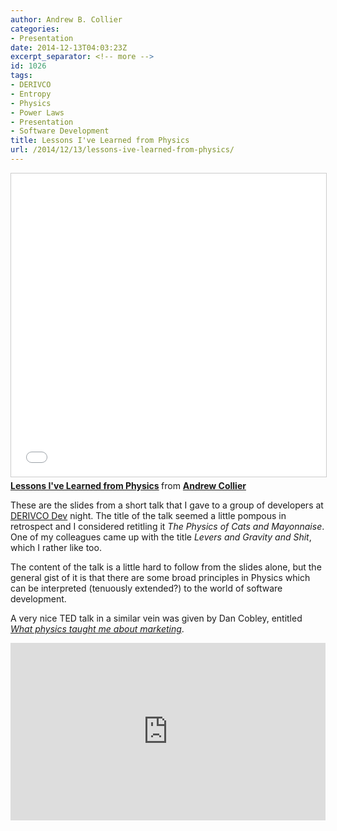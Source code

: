 ```yaml
---
author: Andrew B. Collier
categories:
- Presentation
date: 2014-12-13T04:03:23Z
excerpt_separator: <!-- more -->
id: 1026
tags:
- DERIVCO
- Entropy
- Physics
- Power Laws
- Presentation
- Software Development
title: Lessons I've Learned from Physics
url: /2014/12/13/lessons-ive-learned-from-physics/
---
```


<!--more-->

<iframe src="//www.slideshare.net/slideshow/embed_code/key/fS3YAp43ihxMa3" width="595" height="485" frameborder="0" marginwidth="0" marginheight="0" scrolling="no" style="border:1px solid #CCC; border-width:1px; margin-bottom:5px; max-width: 100%;" allowfullscreen> </iframe> <div style="margin-bottom:5px"> <strong> <a href="//www.slideshare.net/andrewbcollier/lessons-fromphysics" title="Lessons I've Learned from Physics" target="_blank">Lessons I've Learned from Physics</a> </strong> from <strong><a target="_blank" href="https://www.slideshare.net/andrewbcollier">Andrew Collier</a></strong> </div>

These are the slides from a short talk that I gave to a group of developers at [DERIVCO Dev](http://www.derivcodev.com/) night. The title of the talk seemed a little pompous in retrospect and I considered retitling it _The Physics of Cats and Mayonnaise_. One of my colleagues came up with the title _Levers and Gravity and Shit_, which I rather like too.

The content of the talk is a little hard to follow from the slides alone, but the general gist of it is that there are some broad principles in Physics which can be interpreted (tenuously extended?) to the world of software development.

A very nice TED talk in a similar vein was given by Dan Cobley, entitled [_What physics taught me about marketing_](https://www.ted.com/talks/dan_cobley_what_physics_taught_me_about_marketing?language=en).

<div style="max-width:640"><div style="position:relative;height:0;padding-bottom:56.25%"><iframe src="https://embed.ted.com/talks/dan_cobley_what_physics_taught_me_about_marketing" width="640" height="360" style="position:absolute;left:0;top:0;width:100%;height:100%" frameborder="0" scrolling="no" allowfullscreen></iframe></div></div>